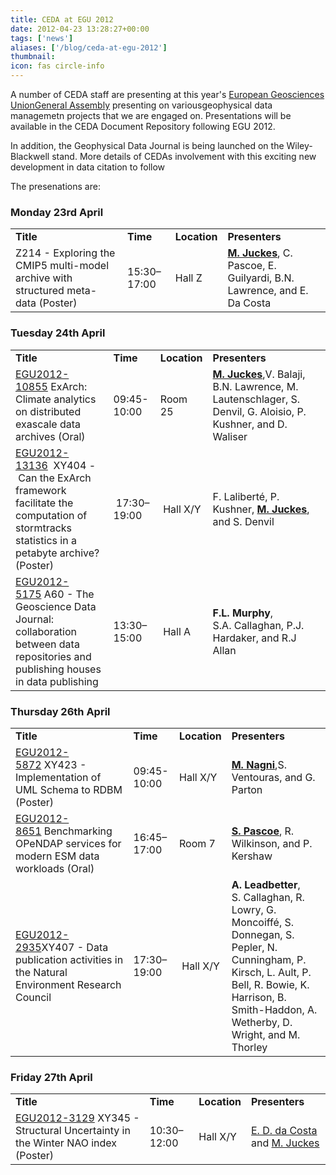 ```yaml
---
title: CEDA at EGU 2012
date: 2012-04-23 13:28:27+00:00
tags: ['news']
aliases: ['/blog/ceda-at-egu-2012']
thumbnail: 
icon: fas circle-info
---
```

A number of CEDA staff are presenting at this year's [European Geosciences UnionGeneral Assembly](http://www.egu2012.eu "Link to EGU 2012 website") presenting on variousgeophysical data managemetn projects that we are engaged on. Presentations will be available in the CEDA Document Repository following EGU 2012.


In addition, the Geophysical Data Journal is being launched on the Wiley-Blackwell stand. More details of CEDAs involvement with this exciting new development in data citation to follow


The presenations are:


### Monday 23rd April




|  |  |  |  |
| --- | --- | --- | --- |
| **Title** | **Time** | **Location** | **Presenters** |
| Z214 - Exploring the CMIP5 multi-model archive with structured meta-data (Poster) | 15:30–17:00 | Hall Z | [**M. Juckes**](/about/team/#martin), C. Pascoe, E. Guilyardi, B.N. Lawrence, and E. Da Costa |


  




### Tuesday 24th April




|  |  |  |  |
| --- | --- | --- | --- |
| **Title** | **Time** | **Location** | **Presenters** |
| [EGU2012-10855](http://meetingorganizer.copernicus.org/EGU2012/EGU2012-10855.pdf) ExArch: Climate analytics on distributed exascale data archives (Oral) | 09:45-10:00 | Room 25 | [**M. Juckes**](/about/team/#martin),V. Balaji, B.N. Lawrence, M. Lautenschlager, S. Denvil, G. Aloisio, P. Kushner, and D. Waliser |
| [EGU2012-13136](http://meetingorganizer.copernicus.org/EGU2012/EGU2012-13136.pdf)  XY404 - Can the ExArch framework facilitate the computation of stormtracks statistics in a petabyte archive? (Poster) |  17:30–19:00 |  Hall X/Y | F. Laliberté, P. Kushner, [**M. Juckes**](/about/team/#martin), and S. Denvil |
| [EGU2012-5175](http://meetingorganizer.copernicus.org/EGU2012/EGU2012-5175-1.pdf) A60 - The Geoscience Data Journal: collaboration between data repositories and publishing houses in data publishing | 13:30–15:00 |  Hall A | **F.L. Murphy**, S.A. Callaghan, P.J. Hardaker, and R.J Allan |


  




### Thursday 26th April




|  |  |  |  |
| --- | --- | --- | --- |
| **Title** | **Time** | **Location** | **Presenters** |
| [EGU2012-5872](http://meetingorganizer.copernicus.org/EGU2012/EGU2012-5872.pdf) XY423 - Implementation of UML Schema to RDBM (Poster) | 09:45-10:00 | Hall X/Y | [**M. Nagni**](/about/team/#maurizio),S. Ventouras, and G. Parton |
| [EGU2012-8651](http://meetingorganizer.copernicus.org/EGU2012/EGU2012-8651.pdf) Benchmarking OPeNDAP services for modern ESM data workloads (Oral) | 16:45–17:00 | Room 7 | [**S. Pascoe**](/about/team/#stephen), R. Wilkinson, and P. Kershaw |
| [EGU2012-2935](http://meetingorganizer.copernicus.org/EGU2012/EGU2012-2935.pdf)XY407 - Data publication activities in the Natural Environment Research Council | 17:30–19:00 |  Hall X/Y | **A. Leadbetter**, S. Callaghan, R. Lowry, G. Moncoiffé, S. Donnegan, S. Pepler, N. Cunningham, P. Kirsch, L. Ault, P. Bell, R. Bowie, K. Harrison, B. Smith-Haddon, A. Wetherby, D. Wright, and M. Thorley |


  




### **Friday 27th April**




|  |  |  |  |
| --- | --- | --- | --- |
| **Title** | **Time** | **Location** | **Presenters** |
| [EGU2012-3129](http://meetingorganizer.copernicus.org/EGU2012/EGU2012-3129-1.pdf) XY345 - Structural Uncertainty in the Winter NAO index (Poster) | 10:30–12:00 | Hall X/Y | [E. D. da Costa](/about/team/#eduardo) and [M. Juckes](/about/team/#martin) |

